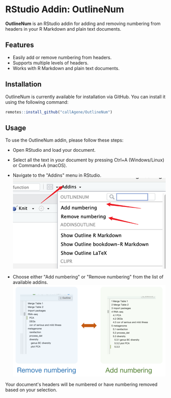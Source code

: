 # RStudio Addin: OutlineNum

**OutlineNum** is an RStudio addin for adding and removing numbering from headers in your R Markdown and plain text documents.

## Features

- Easily add or remove numbering from headers.
- Supports multiple levels of headers.
- Works with R Markdown and plain text documents.

## Installation

OutlineNum is currently available for installation via GitHub. You can install it using the following command:

```R
remotes::install_github("callAgene/OutlineNum")
```

## Usage
To use the OutlineNum addin, please follow these steps:

- Open RStudio and load your document.

- Select all the text in your document by pressing Ctrl+A (Windows/Linux) or Command+A (macOS).

- Navigate to the "Addins" menu in RStudio.
![Addins](./vignettes/1.png)

- Choose either "Add numbering" or "Remove numbering" from the list of available addins.
![Add numbering OR Remove numbering](./vignettes/2.png)

Your document's headers will be numbered or have numbering removed based on your selection.





